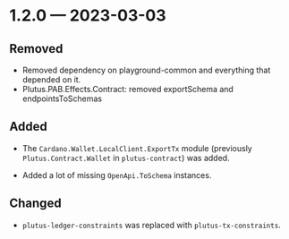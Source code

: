 
<a id='changelog-1.2.0'></a>
# 1.2.0 — 2023-03-03

## Removed

- Removed dependency on playground-common and everything that depended on it.
- Plutus.PAB.Effects.Contract: removed exportSchema and endpointsToSchemas

## Added

- The `Cardano.Wallet.LocalClient.ExportTx` module (previously
  `Plutus.Contract.Wallet` in `plutus-contract`) was added.

- Added a lot of missing `OpenApi.ToSchema` instances.

## Changed

- `plutus-ledger-constraints` was replaced with `plutus-tx-constraints`.
